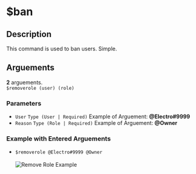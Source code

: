 # $ban

## Description <br>

This command is used to ban users. Simple.

## Arguements <br>

**2** arguements. <br>
``$removerole (user) (role)``

### Parameters
- ``User`` ``Type (User | Required)`` Example of Arguement: **@Electro#9999**
- ``Reason`` ``Type (Role | Required)`` Example of Arguement: **@Owner** <br>

### Example with Entered Arguements
- ``$removerole @Electro#9999 @Owner`` <br> <br>
![Remove Role Example](https://electro-cdnhandler.netlify.app/Images/removeroleexample.png)